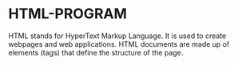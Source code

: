 # HTML-PROGRAM
HTML stands for HyperText Markup Language.  It is used to create webpages and web applications.  HTML documents are made up of elements (tags) that define the structure of the page.
